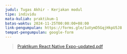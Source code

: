 ```yaml
---
judul: Tugas Akhir - Kerjakan modul
tipe: individu
mata-kuliah: praktikum-1
batas-waktu: 2024-11-25T00:00:00+08:00
link-pengumpulan: https://forms.gle/1uVymD5GqjHkpU5J8
tempat-pengumpulan: google-form
---
```


> [Praktikum React Native Expo-updated.pdf](https://b.catgirlsare.sexy/IyfnvN1oxzN_.pdf)
